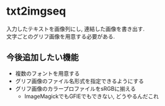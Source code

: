 # txt2imgseq

入力したテキストを画像列にし, 連結した画像を書き出す.  
文字ごとのグリフ画像を用意する必要がある.

## 今後追加したい機能
- 複数のフォントを用意する
- グリフ画像のファイル名形式を指定できるようにする
- グリフ画像のカラープロファイルをsRGBに揃える
    - ImageMagickでもGFIEでもできない, どうやるんだこれ